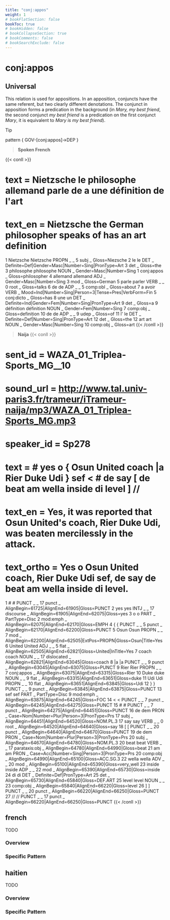 ```yaml
---
title: "conj:appos"
weight: 1
# bookFlatSection: false
bookToc: true
# bookHidden: false
# bookCollapseSection: true
# bookComments: false
# bookSearchExclude: false
---
```


# conj:appos 

## Universal 

This relation is used for appositions. In an apposition, conjuncts have the same referent, but two clearly different denotations. The conjunct in apposition forms a predication in the background (in *Mary, my best friend*, the second conjunct *my best friend* is a predication on the first conjunct *Mary*, it is equivalent to *Mary is my best friend*).

>[!tip]
> pattern { GOV-[conj:appos]->DEP }

> **Spoken French**

{{< conll >}}
# text = Nietzsche le philosophe allemand parle de a une définition de l'art
# text_en = Nietzsche the German philosopher speaks of has an art definition
1	Nietzsche	Nietzsche	PROPN	_	_	5	subj	_	Gloss=Niezsche
2	le	le	DET	_	Definite=Def|Gender=Masc|Number=Sing|PronType=Art	3	det	_	Gloss=the
3	philosophe	philosophe	NOUN	_	Gender=Masc|Number=Sing	1	conj:appos	_	Gloss=philosopher
4	allemand	allemand	ADJ	_	Gender=Masc|Number=Sing	3	mod	_	Gloss=German
5	parle	parler	VERB	_	_	0	root	_	Gloss=talks
6	de	de	ADP	_	_	5	comp:obl	_	Gloss=about
7	a	avoir	VERB	_	Mood=Ind|Number=Sing|Person=3|Tense=Pres|VerbForm=Fin	5	conj:dicto	_	Gloss=has
8	une	un	DET	_	Definite=Ind|Gender=Fem|Number=Sing|PronType=Art	9	det	_	Gloss=a
9	définition	définition	NOUN	_	Gender=Fem|Number=Sing	7	comp:obj	_	Gloss=definition
10	de	de	ADP	_	_	9	udep	_	Gloss=of
11	l'	le	DET	_	Definite=Def|Number=Sing|PronType=Art	12	det	_	Gloss=the
12	art	art	NOUN	_	Gender=Masc|Number=Sing	10	comp:obj	_	Gloss=art
{{< /conll >}}


> **Naija**
{{< conll >}}
# sent_id = WAZA_01_Triplea-Sports_MG__10
# sound_url = http://www.tal.univ-paris3.fr/trameur/iTrameur-naija/mp3/WAZA_01_Triplea-Sports_MG.mp3
# speaker_id = Sp278
# text = # yes o { Osun United coach |a Rier Duke Udi } sef < # de say [ de beat am wella inside di level ] //
# text_en = Yes, it was reported that Osun United's coach, Rier Duke Udi, was beaten mercilessly in the attack.
# text_ortho = Yes o Osun United coach, Rier Duke Udi sef, de say de beat am wella inside di level.
1	#	#	PUNCT	_	_	17	punct	_	AlignBegin=61725|AlignEnd=61905|Gloss=PUNCT
2	yes	yes	INTJ	_	_	17	discourse	_	AlignBegin=61905|AlignEnd=62075|Gloss=yes
3	o	o	PART	_	PartType=Disc	2	mod:emph	_	AlignBegin=62075|AlignEnd=62170|Gloss=EMPH
4	{	{	PUNCT	_	_	5	punct	_	AlignBegin=62170|AlignEnd=62200|Gloss=PUNCT
5	Osun	Osun	PROPN	_	_	7	mod	_	AlignBegin=62200|AlignEnd=62505|ExtPos=PROPN|Gloss=Osun|Title=Yes
6	United	United	ADJ	_	_	5	flat	_	AlignBegin=62505|AlignEnd=62821|Gloss=United|InTitle=Yes
7	coach	coach	NOUN	_	_	17	dislocated	_	AlignBegin=62821|AlignEnd=63045|Gloss=coach
8	|a	|a	PUNCT	_	_	9	punct	_	AlignBegin=63045|AlignEnd=63075|Gloss=PUNCT
9	Rier	Rier	PROPN	_	_	7	conj:appos	_	AlignBegin=63075|AlignEnd=63315|Gloss=Rier
10	Duke	duke	NOUN	_	_	9	flat	_	AlignBegin=63315|AlignEnd=63651|Gloss=duke
11	Udi	Udi	PROPN	_	_	10	flat	_	AlignBegin=63651|AlignEnd=63845|Gloss=Udi
12	}	}	PUNCT	_	_	9	punct	_	AlignBegin=63845|AlignEnd=63875|Gloss=PUNCT
13	sef	sef	PART	_	PartType=Disc	9	mod:emph	_	AlignBegin=63875|AlignEnd=64245|Gloss=FOC
14	<	<	PUNCT	_	_	7	punct	_	AlignBegin=64245|AlignEnd=64275|Gloss=PUNCT
15	#	#	PUNCT	_	_	7	punct	_	AlignBegin=64275|AlignEnd=64451|Gloss=PUNCT
16	de	dem	PRON	_	Case=Nom|Number=Plur|Person=3|PronType=Prs	17	subj	_	AlignBegin=64451|AlignEnd=64520|Gloss=NOM.PL.3
17	say	say	VERB	_	_	0	root	_	AlignBegin=64520|AlignEnd=64640|Gloss=say
18	[	[	PUNCT	_	_	20	punct	_	AlignBegin=64640|AlignEnd=64670|Gloss=PUNCT
19	de	dem	PRON	_	Case=Nom|Number=Plur|Person=3|PronType=Prs	20	subj	_	AlignBegin=64670|AlignEnd=64780|Gloss=NOM.PL.3
20	beat	beat	VERB	_	_	17	parataxis:obj	_	AlignBegin=64780|AlignEnd=64990|Gloss=beat
21	am	am	PRON	_	Case=Acc|Number=Sing|Person=3|PronType=Prs	20	comp:obj	_	AlignBegin=64990|AlignEnd=65100|Gloss=ACC.SG.3
22	wella	wella	ADV	_	_	20	mod	_	AlignBegin=65100|AlignEnd=65390|Gloss=very_well
23	inside	inside	ADP	_	_	22	mod	_	AlignBegin=65390|AlignEnd=65730|Gloss=inside
24	di	di	DET	_	Definite=Def|PronType=Art	25	det	_	AlignBegin=65730|AlignEnd=65840|Gloss=DEF.ART
25	level	level	NOUN	_	_	23	comp:obj	_	AlignBegin=65840|AlignEnd=66220|Gloss=level
26	]	]	PUNCT	_	_	20	punct	_	AlignBegin=66220|AlignEnd=66250|Gloss=PUNCT
27	//	//	PUNCT	_	_	17	punct	_	AlignBegin=66220|AlignEnd=66250|Gloss=PUNCT
{{< /conll >}}


## french

TODO
### Overview

### Specific Pattern




## haitien

TODO
### Overview

### Specific Pattern


